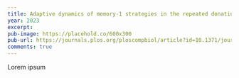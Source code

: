 ```yaml
---
title: Adaptive dynamics of memory-1 strategies in the repeated donation game
year: 2023
excerpt: 
pub-image: https://placehold.co/600x300
pub-url: https://journals.plos.org/ploscompbiol/article?id=10.1371/journal.pcbi.1010987
comments: true
---
```


Lorem ipsum

